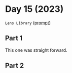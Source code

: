 # Day 15 (2023)

`Lens Library` ([prompt](https://adventofcode.com/2023/day/15))

## Part 1

This one was straight forward.

## Part 2

